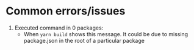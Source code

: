 # Common errors/issues

1. Executed command in 0 packages:
      - When `yarn build` shows this message. It could be due to missing package.json in the root of a particular package